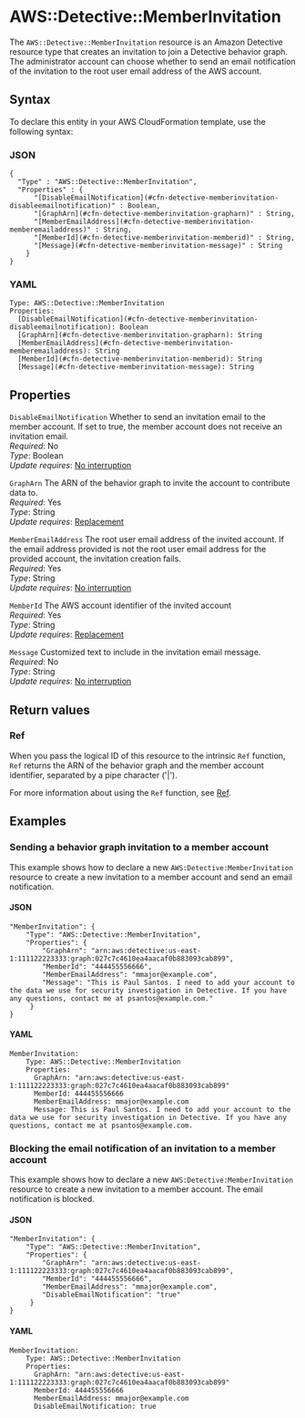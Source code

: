 # AWS::Detective::MemberInvitation<a name="aws-resource-detective-memberinvitation"></a>

The `AWS::Detective::MemberInvitation` resource is an Amazon Detective resource type that creates an invitation to join a Detective behavior graph\. The administrator account can choose whether to send an email notification of the invitation to the root user email address of the AWS account\.

## Syntax<a name="aws-resource-detective-memberinvitation-syntax"></a>

To declare this entity in your AWS CloudFormation template, use the following syntax:

### JSON<a name="aws-resource-detective-memberinvitation-syntax.json"></a>

```
{
  "Type" : "AWS::Detective::MemberInvitation",
  "Properties" : {
      "[DisableEmailNotification](#cfn-detective-memberinvitation-disableemailnotification)" : Boolean,
      "[GraphArn](#cfn-detective-memberinvitation-grapharn)" : String,
      "[MemberEmailAddress](#cfn-detective-memberinvitation-memberemailaddress)" : String,
      "[MemberId](#cfn-detective-memberinvitation-memberid)" : String,
      "[Message](#cfn-detective-memberinvitation-message)" : String
    }
}
```

### YAML<a name="aws-resource-detective-memberinvitation-syntax.yaml"></a>

```
Type: AWS::Detective::MemberInvitation
Properties:
  [DisableEmailNotification](#cfn-detective-memberinvitation-disableemailnotification): Boolean
  [GraphArn](#cfn-detective-memberinvitation-grapharn): String
  [MemberEmailAddress](#cfn-detective-memberinvitation-memberemailaddress): String
  [MemberId](#cfn-detective-memberinvitation-memberid): String
  [Message](#cfn-detective-memberinvitation-message): String
```

## Properties<a name="aws-resource-detective-memberinvitation-properties"></a>

`DisableEmailNotification` <a name="cfn-detective-memberinvitation-disableemailnotification"></a>
Whether to send an invitation email to the member account\. If set to true, the member account does not receive an invitation email\.  
_Required_: No  
_Type_: Boolean  
_Update requires_: [No interruption](https://docs.aws.amazon.com/AWSCloudFormation/latest/UserGuide/using-cfn-updating-stacks-update-behaviors.html#update-no-interrupt)

`GraphArn` <a name="cfn-detective-memberinvitation-grapharn"></a>
The ARN of the behavior graph to invite the account to contribute data to\.  
_Required_: Yes  
_Type_: String  
_Update requires_: [Replacement](https://docs.aws.amazon.com/AWSCloudFormation/latest/UserGuide/using-cfn-updating-stacks-update-behaviors.html#update-replacement)

`MemberEmailAddress` <a name="cfn-detective-memberinvitation-memberemailaddress"></a>
The root user email address of the invited account\. If the email address provided is not the root user email address for the provided account, the invitation creation fails\.  
_Required_: Yes  
_Type_: String  
_Update requires_: [No interruption](https://docs.aws.amazon.com/AWSCloudFormation/latest/UserGuide/using-cfn-updating-stacks-update-behaviors.html#update-no-interrupt)

`MemberId` <a name="cfn-detective-memberinvitation-memberid"></a>
The AWS account identifier of the invited account  
_Required_: Yes  
_Type_: String  
_Update requires_: [Replacement](https://docs.aws.amazon.com/AWSCloudFormation/latest/UserGuide/using-cfn-updating-stacks-update-behaviors.html#update-replacement)

`Message` <a name="cfn-detective-memberinvitation-message"></a>
Customized text to include in the invitation email message\.  
_Required_: No  
_Type_: String  
_Update requires_: [No interruption](https://docs.aws.amazon.com/AWSCloudFormation/latest/UserGuide/using-cfn-updating-stacks-update-behaviors.html#update-no-interrupt)

## Return values<a name="aws-resource-detective-memberinvitation-return-values"></a>

### Ref<a name="aws-resource-detective-memberinvitation-return-values-ref"></a>

When you pass the logical ID of this resource to the intrinsic `Ref` function, `Ref` returns the ARN of the behavior graph and the member account identifier, separated by a pipe character \('\|'\)\.

For more information about using the `Ref` function, see [Ref](https://docs.aws.amazon.com/AWSCloudFormation/latest/UserGuide/intrinsic-function-reference-ref.html)\.

## Examples<a name="aws-resource-detective-memberinvitation--examples"></a>

### Sending a behavior graph invitation to a member account<a name="aws-resource-detective-memberinvitation--examples--Sending_a_behavior_graph_invitation_to_a_member_account"></a>

This example shows how to declare a new `AWS:Detective:MemberInvitation` resource to create a new invitation to a member account and send an email notification\.

#### JSON<a name="aws-resource-detective-memberinvitation--examples--Sending_a_behavior_graph_invitation_to_a_member_account--json"></a>

```
"MemberInvitation": {
    "Type": "AWS::Detective::MemberInvitation",
    "Properties": {
        "GraphArn": "arn:aws:detective:us-east-1:111122223333:graph:027c7c4610ea4aacaf0b883093cab899",
        "MemberId": "444455556666",
        "MemberEmailAddress": "mmajor@example.com",
        "Message": "This is Paul Santos. I need to add your account to the data we use for security investigation in Detective. If you have any questions, contact me at psantos@example.com."
     }
}
```

#### YAML<a name="aws-resource-detective-memberinvitation--examples--Sending_a_behavior_graph_invitation_to_a_member_account--yaml"></a>

```
MemberInvitation:
    Type: AWS::Detective::MemberInvitation
    Properties:
      GraphArn: "arn:aws:detective:us-east-1:111122223333:graph:027c7c4610ea4aacaf0b883093cab899"
      MemberId: 444455556666
      MemberEmailAddress: mmajor@example.com
      Message: This is Paul Santos. I need to add your account to the data we use for security investigation in Detective. If you have any questions, contact me at psantos@example.com.
```

### Blocking the email notification of an invitation to a member account<a name="aws-resource-detective-memberinvitation--examples--Blocking_the_email_notification_of_an_invitation_to_a_member_account"></a>

This example shows how to declare a new `AWS:Detective:MemberInvitation` resource to create a new invitation to a member account\. The email notification is blocked\.

#### JSON<a name="aws-resource-detective-memberinvitation--examples--Blocking_the_email_notification_of_an_invitation_to_a_member_account--json"></a>

```
"MemberInvitation": {
    "Type": "AWS::Detective::MemberInvitation",
    "Properties": {
        "GraphArn": "arn:aws:detective:us-east-1:111122223333:graph:027c7c4610ea4aacaf0b883093cab899",
        "MemberId": "444455556666",
        "MemberEmailAddress": "mmajor@example.com",
        "DisableEmailNotification": "true"
     }
}
```

#### YAML<a name="aws-resource-detective-memberinvitation--examples--Blocking_the_email_notification_of_an_invitation_to_a_member_account--yaml"></a>

```
MemberInvitation:
    Type: AWS::Detective::MemberInvitation
    Properties:
      GraphArn: "arn:aws:detective:us-east-1:111122223333:graph:027c7c4610ea4aacaf0b883093cab899"
      MemberId: 444455556666
      MemberEmailAddress: mmajor@example.com
      DisableEmailNotification: true
```
